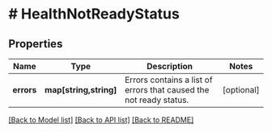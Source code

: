 # # HealthNotReadyStatus

## Properties

Name | Type | Description | Notes
------------ | ------------- | ------------- | -------------
**errors** | **map[string,string]** | Errors contains a list of errors that caused the not ready status. | [optional]

[[Back to Model list]](../../README.md#models) [[Back to API list]](../../README.md#endpoints) [[Back to README]](../../README.md)
